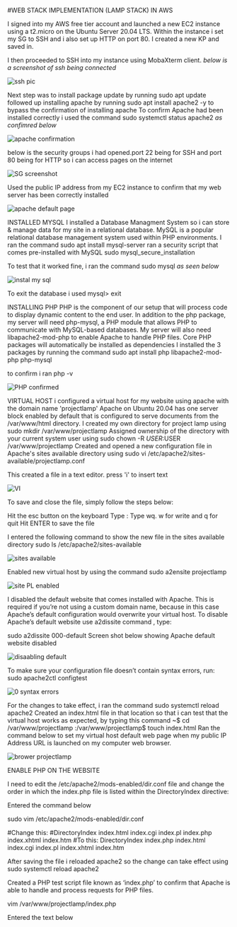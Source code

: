
#WEB STACK IMPLEMENTATION (LAMP STACK) IN AWS

I signed into my AWS free tier account and launched a new EC2 instance using a t2.micro on the Ubuntu Server 20.04 LTS. Within the instance i set my SG to SSH and i also set up HTTP on port 80. I created a new KP and saved in.

I then proceeded to SSH into my instance using MobaXterm client.
*below is a screenshot of ssh being connected*

![ssh pic](https://user-images.githubusercontent.com/78991413/132376648-0efc5521-529f-43e3-8d6a-ebcc33477057.png)

Next step was to install package update by running sudo apt update followed up installing apache by running sudo apt install apache2 -y to bypass the confirmation of installing apache
To confirm Apache had been installed correctly i used the command sudo systemctl status apache2 *as confimred below*

![apache confirmation](https://user-images.githubusercontent.com/78991413/132378203-e845b7f8-4c8b-4451-a215-14f7f0efab88.png)

below is the security groups i had opened.port 22 being for SSH and port 80 being for HTTP so i can access pages on the internet

![SG screenshot](https://user-images.githubusercontent.com/78991413/132386787-8ad2a10c-d1d0-43e5-8e1b-82e8539bac8c.png)

Used the public IP address from my EC2 instance to confirm that my web server has been correctly installed

![apache default page](https://user-images.githubusercontent.com/78991413/132388085-637c99e2-c56d-406e-8bd3-db646bbac7c8.png)


INSTALLED MYSQL
I installed a Database Managment System so i can store & manage data for my site in a relational database. MySQL is a popular relational database management system used within PHP environments. I ran the command sudo apt install mysql-server
ran a security script that comes pre-installed with MySQL sudo mysql_secure_installation

To test that it worked fine, i ran the command sudo mysql *as seen below*

![instal my sql](https://user-images.githubusercontent.com/78991413/132389301-97cfc002-9a46-401a-a25a-48649ce3d8c4.png)

To exit the database i used mysql> exit

INSTALLING PHP
PHP is the component of our setup that will process code to display dynamic content to the end user. In addition to the php package, my server will need php-mysql, a PHP module that allows PHP to communicate with MySQL-based databases. My server will also need libapache2-mod-php to enable Apache to handle PHP files. Core PHP packages will automatically be installed as dependencies
I installed the 3 packages by running the command sudo apt install php libapache2-mod-php php-mysql

to confirm i ran php -v

![PHP confirmed](https://user-images.githubusercontent.com/78991413/132390288-2981f510-9766-429c-b05d-f23736ed060d.png)

VIRTUAL HOST
i configured a virtual host for my website using apache with the domain name 'projectlamp'
Apache on Ubuntu 20.04 has one server block enabled by default that is configured to serve documents from the /var/www/html directory.
I created my own directory for project lamp using sudo mkdir /var/www/projectlamp
Assigned ownership of the directory with your current system user using sudo chown -R $USER:$USER /var/www/projectlamp
Created and opened a new configuration file in Apache's sites available directory using sudo vi /etc/apache2/sites-available/projectlamp.conf

This created a file in a text editor. press 'i' to insert text

![VI](https://user-images.githubusercontent.com/78991413/132391305-91def163-e4a9-4ca9-90a3-f2f980f6505f.png)

To save and close the file, simply follow the steps below:

Hit the esc button on the keyboard
Type :
Type wq. w for write and q for quit
Hit ENTER to save the file

I entered the following command to show the new file in the sites available directory sudo ls /etc/apache2/sites-available

![sites available](https://user-images.githubusercontent.com/78991413/132391874-54a758d3-15f3-43a3-a96a-2514a792456f.png)

Enabled new virtual host by using the command sudo a2ensite projectlamp

![site PL enabled](https://user-images.githubusercontent.com/78991413/132392412-dad29a96-6765-4a2d-b449-d00a18d44cc1.png)

I disabled the default website that comes installed with Apache. This is required if you’re not using a custom domain name, because in this case Apache’s default configuration would overwrite your virtual host. To disable Apache’s default website use a2dissite command , type:

sudo a2dissite 000-default Screen shot below showing Apache default website disabled

![disaabling default](https://user-images.githubusercontent.com/78991413/132392830-4b987225-8cc0-41b6-baee-00d7e6b0a7f0.png)

To make sure your configuration file doesn’t contain syntax errors, run: sudo apache2ctl configtest

![0 syntax errors](https://user-images.githubusercontent.com/78991413/132393066-87b9f97e-1de2-4b71-9849-69f8b116e9a3.png)

For the changes to take effect, i ran the command sudo systemctl reload apache2
Created an index.html file in that location so that i can test that the virtual host works as expected, by typing this command ~$ cd /var/www/projectlamp :/var/www/projectlamp$ touch index.html Ran the command below to set my virtual host default web page when my public IP Address URL is launched on my computer web browser.

![brower projectlamp](https://user-images.githubusercontent.com/78991413/132394285-feb8b488-dce7-4d8b-8510-df0b72b77710.png)

ENABLE PHP ON THE WEBSITE

I need to edit the /etc/apache2/mods-enabled/dir.conf file and change the order in which the index.php file is listed within the DirectoryIndex directive:

Entered the command below

sudo vim /etc/apache2/mods-enabled/dir.conf

<IfModule mod_dir.c>
        #Change this:
        #DirectoryIndex index.html index.cgi index.pl index.php index.xhtml index.htm
        #To this:
        DirectoryIndex index.php index.html index.cgi index.pl index.xhtml index.htm
</IfModule>

After saving the file i reloaded apache2 so the change can take effect using sudo systemctl reload apache2

Created a PHP test script file known as ‘index.php’ to confirm that Apache is able to handle and process requests for PHP files.

vim /var/www/projectlamp/index.php

Entered the text below 
<?php
phpinfo();

saved and closed the file and refreshed my EC2 public IP address

![PHP page](https://user-images.githubusercontent.com/78991413/132395654-4ee87b1d-f16d-433f-afdf-385a23487c3c.png)
